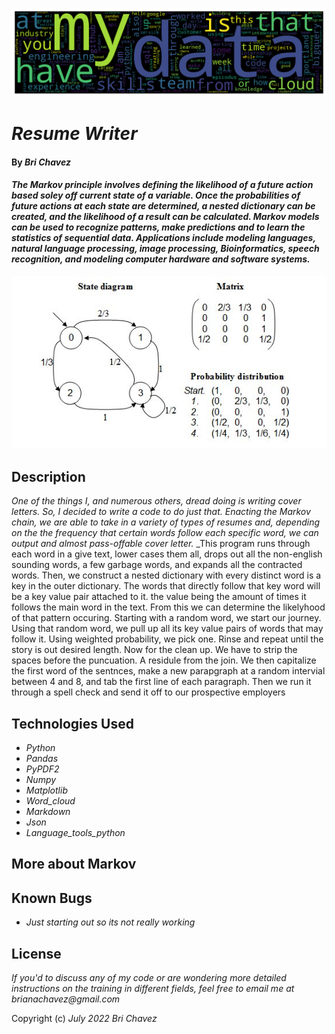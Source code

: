 
<p><img src="finished_resumes/dsa_resume_wordcloud.png" alt="word cloud image"/></p>

# _Resume Writer_

#### By _**Bri Chavez**_

#### _The Markov principle involves defining the likelihood of a future action based soley off current state of a variable. Once the probabilities of future actions at each state are determined, a nested dictionary can be created, and the likelihood of a result can be calculated. Markov models can be used to recognize patterns, make predictions and to learn the statistics of sequential data. Applications include modeling languages, natural language processing, image processing, Bioinformatics, speech recognition, and modeling computer hardware and software systems._


![markov diagram image](finished_resumes/mark.jpg)

## Description

_One of the things I, and numerous others, dread doing is writing cover letters. So, I decided to write a code to do just that. Enacting the Markov chain, we are able to take in a variety of types of resumes and, depending on the the frequency that certain words follow each specific word, we can output and almost pass-offable cover letter._
_This program runs through each word in a give text, lower cases them all, drops out all the non-english sounding words, a few garbage words, and expands all the contracted words. Then, we construct a nested dictionary with every distinct word is a key in the outer dictionary. The words that directly follow that key word will be a key value pair attached to it. the value being the amount of times it follows the main word in the text. From this we can determine the likelyhood of that pattern occuring. Starting with a random word, we start our journey. Using that random word, we pull up all its key value pairs of words that may follow it. Using weighted probability, we pick one. Rinse and repeat until the story is out desired length. Now for the clean up. We have to strip the spaces before the puncuation. A residule from the join. We then capitalize the first word of the sentnces, make a new parapgraph at a random intervial between 4 and 8, and tab the first line of each paragraph. Then we run it through a spell check and send it off to our prospective employers


## Technologies Used

* _Python_
* _Pandas_
* _PyPDF2_
* _Numpy_
* _Matplotlib_
* _Word_cloud_
* _Markdown_
* _Json_
* _Language_tools_python_


## More about Markov




## Known Bugs

* _Just starting out so its not really working_

## License

_If you'd to discuss any of my code or are wondering more detailed instructions on the training in different fields, feel free to email me at brianachavez@gmail.com_

Copyright (c) _July 2022_ _Bri Chavez_
